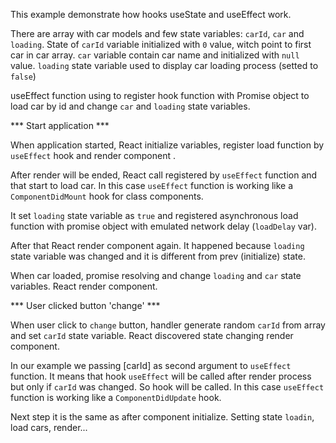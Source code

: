 This example demonstrate how hooks useState and useEffect work.

There are array with car models and few state variables: `carId`, `car` and `loading`.
State of `carId` variable initialized with `0` value, witch point to first car in car array.
`car` variable contain car name and initialized with `null` value. `loading` state
variable used to display car loading process (setted to `false`)

useEffect function using to register hook function with Promise object to load car by id
and change `car` and `loading` state variables.

*** Start application ***

When application started, React initialize variables, register load function by `useEffect` hook
and render component <App>.

After render will be ended, React call registered by `useEffect` function and that start to load car.
In this case `useEffect` function is working like a `ComponentDidMount` hook for class components.

It set `loading` state variable as `true` and registered asynchronous load function with promise
object with emulated network delay (`loadDelay` var).

After that React render component again.
It happened because `loading` state variable was changed and it is different from
prev (initialize) state.

When car loaded, promise resolving and change `loading` and `car` state variables.
React render component.

*** User clicked button 'change' ***

When user click to `change` button, handler generate random `carId` from array
and set `carId` state variable. React discovered state changing render component.

In our example we passing [carId] as second argument to `useEffect` function.
It means that hook `useEffect` will be called after render process but only if `carId` was changed.
So hook will be called.
In this case `useEffect` function is working like a `ComponentDidUpdate` hook.

Next step it is the same as after component initialize.
Setting state `loadin`, load cars, render...